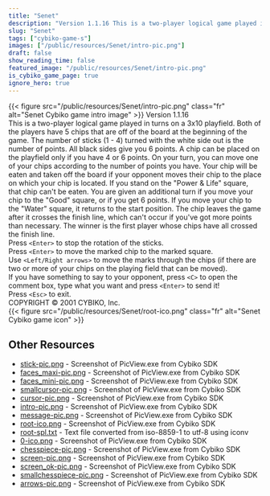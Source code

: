 ```yaml
---
title: "Senet"
description: "Version 1.1.16 This is a two-player logical game played in turns on a 3x10 playfield. Both of the players have 5 chips that are off of the board at the beginning of the game. The number of sticks (1 - 4) turned with the white side out is the number of points. All black sides giv..."
slug: "Senet"
tags: ["cybiko-game-s"]
images: ["/public/resources/Senet/intro-pic.png"]
draft: false
show_reading_time: false
featured_image: "/public/resources/Senet/intro-pic.png"
is_cybiko_game_page: true
ignore_hero: true
---
```

{{< figure src="/public/resources/Senet/intro-pic.png" class="fr" alt="Senet Cybiko game intro image" >}}
Version 1.1.16 \
This is a two-player logical game played in turns on a 3x10 playfield. Both of the players have 5 chips that are off of the board at the beginning of the game. The number of sticks (1 - 4) turned with the white side out is the number of points. All black sides give you 6 points. A chip can be placed on the playfield only if you have 4 or 6 points. On your turn, you can move one of your chips according to the number of points you have. Your chip will be eaten and taken off the board if your opponent moves their chip to the place on which your chip is located. If you stand on the "Power & Life" square, that chip can't be eaten. You are given an additional turn if you move your chip to the "Good" square, or if you get 6 points. If you move your chip to the "Water" square, it returns to the start position. The chip leaves the game after it crosses the finish line, which can't occur if you've got more points than necessary. The winner is the first player whose chips have all crossed the finish line. \
Press `<Enter>`  to stop the rotation of the sticks. \
Press `<Enter>`  to move the marked chip to the marked square. \
Use `<Left/Right arrows>`  to move the marks through the chips (if there are two or more of your chips on the playing field that can be moved). \
If you have something to say to your opponent, press `<C>`  to open the comment box, type what you want and press `<Enter>`  to send it! \
Press `<Esc>`  to exit. \
COPYRIGHT © 2001 CYBIKO, Inc. \
 {{< figure src="/public/resources/Senet/root-ico.png" class="fr" alt="Senet Cybiko game icon" >}}

## Other Resources
* [stick-pic.png](/public/resources/Senet/stick-pic.png) - Screenshot of PicView.exe from Cybiko SDK
* [faces_maxi-pic.png](/public/resources/Senet/faces_maxi-pic.png) - Screenshot of PicView.exe from Cybiko SDK
* [faces_mini-pic.png](/public/resources/Senet/faces_mini-pic.png) - Screenshot of PicView.exe from Cybiko SDK
* [smallcursor-pic.png](/public/resources/Senet/smallcursor-pic.png) - Screenshot of PicView.exe from Cybiko SDK
* [cursor-pic.png](/public/resources/Senet/cursor-pic.png) - Screenshot of PicView.exe from Cybiko SDK
* [intro-pic.png](/public/resources/Senet/intro-pic.png) - Screenshot of PicView.exe from Cybiko SDK
* [message-pic.png](/public/resources/Senet/message-pic.png) - Screenshot of PicView.exe from Cybiko SDK
* [root-ico.png](/public/resources/Senet/root-ico.png) - Screenshot of PicView.exe from Cybiko SDK
* [root-spl.txt](/public/resources/Senet/root-spl.txt) - Text file converted from iso-8859-1 to utf-8 using iconv
* [0-ico.png](/public/resources/Senet/0-ico.png) - Screenshot of PicView.exe from Cybiko SDK
* [chesspiece-pic.png](/public/resources/Senet/chesspiece-pic.png) - Screenshot of PicView.exe from Cybiko SDK
* [screen-pic.png](/public/resources/Senet/screen-pic.png) - Screenshot of PicView.exe from Cybiko SDK
* [screen_ok-pic.png](/public/resources/Senet/screen_ok-pic.png) - Screenshot of PicView.exe from Cybiko SDK
* [smallchesspiece-pic.png](/public/resources/Senet/smallchesspiece-pic.png) - Screenshot of PicView.exe from Cybiko SDK
* [arrows-pic.png](/public/resources/Senet/arrows-pic.png) - Screenshot of PicView.exe from Cybiko SDK
